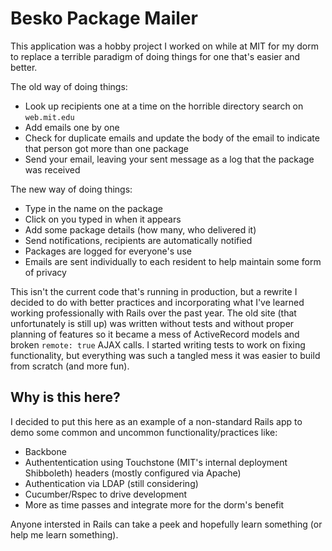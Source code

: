 # Besko Package Mailer

This application was a hobby project I worked on while at MIT for my dorm to
replace a terrible paradigm of doing things for one that's easier and better.

The old way of doing things:
* Look up recipients one at a time on the horrible directory search on `web.mit.edu`
* Add emails one by one
* Check for duplicate emails and update the body of the email to indicate that
  person got more than one package
* Send your email, leaving your sent message as a log that the package was received


The new way of doing things:
* Type in the name on the package
* Click on you typed in when it appears
* Add some package details (how many, who delivered it)
* Send notifications, recipients are automatically notified
* Packages are logged for everyone's use
* Emails are sent individually to each resident to help maintain some form of privacy

This isn't the current code that's running in production, but a rewrite I
decided to do with better practices and incorporating what I've learned working
professionally with Rails over the past year. The old site (that unfortunately is still up)
was written without tests and without proper planning of features so it became a mess of
ActiveRecord models and broken `remote: true` AJAX calls. I started writing
tests to work on fixing functionality, but everything was such a tangled mess it was
easier to build from scratch (and more fun).

## Why is this here?

I decided to put this here as an example of a non-standard Rails app to demo
some common and uncommon functionality/practices like:

* Backbone
* Authententication using Touchstone (MIT's internal deployment Shibboleth)
  headers (mostly configured via Apache)
* Authentication via LDAP (still considering)
* Cucumber/Rspec to drive development
* More as time passes and integrate more for the dorm's benefit

Anyone intersted in Rails can take a peek and hopefully learn something (or
help me learn something).
